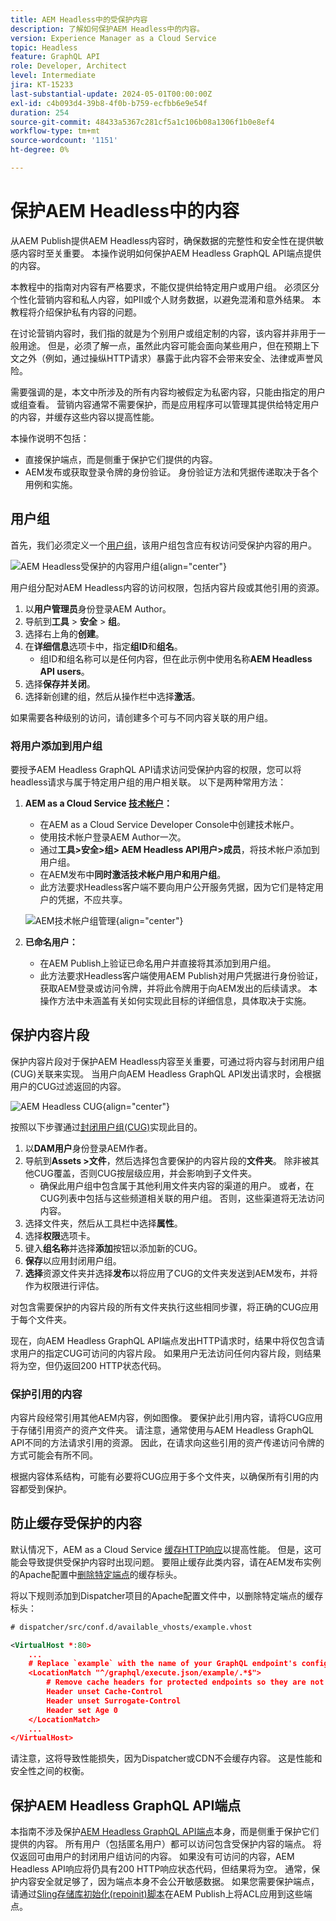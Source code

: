 ```yaml
---
title: AEM Headless中的受保护内容
description: 了解如何保护AEM Headless中的内容。
version: Experience Manager as a Cloud Service
topic: Headless
feature: GraphQL API
role: Developer, Architect
level: Intermediate
jira: KT-15233
last-substantial-update: 2024-05-01T00:00:00Z
exl-id: c4b093d4-39b8-4f0b-b759-ecfbb6e9e54f
duration: 254
source-git-commit: 48433a5367c281cf5a1c106b08a1306f1b0e8ef4
workflow-type: tm+mt
source-wordcount: '1151'
ht-degree: 0%

---
```


# 保护AEM Headless中的内容

从AEM Publish提供AEM Headless内容时，确保数据的完整性和安全性在提供敏感内容时至关重要。 本操作说明如何保护AEM Headless GraphQL API端点提供的内容。

本教程中的指南对内容有严格要求，不能仅提供给特定用户或用户组。 必须区分个性化营销内容和私人内容，如PII或个人财务数据，以避免混淆和意外结果。 本教程将介绍保护私有内容的问题。

在讨论营销内容时，我们指的就是为个别用户或组定制的内容，该内容并非用于一般用途。 但是，必须了解一点，虽然此内容可能会面向某些用户，但在预期上下文之外（例如，通过操纵HTTP请求）暴露于此内容不会带来安全、法律或声誉风险。

需要强调的是，本文中所涉及的所有内容均被假定为私密内容，只能由指定的用户或组查看。 营销内容通常不需要保护，而是应用程序可以管理其提供给特定用户的内容，并缓存这些内容以提高性能。

本操作说明不包括：

- 直接保护端点，而是侧重于保护它们提供的内容。
- AEM发布或获取登录令牌的身份验证。 身份验证方法和凭据传递取决于各个用例和实施。

## 用户组

首先，我们必须定义一个[用户组](https://experienceleague.adobe.com/zh-hans/docs/experience-manager-learn/cloud-service/accessing/aem-users-groups-and-permissions)，该用户组包含应有权访问受保护内容的用户。

![AEM Headless受保护的内容用户组](./assets/protected-content/user-groups.png){align="center"}

用户组分配对AEM Headless内容的访问权限，包括内容片段或其他引用的资源。

1. 以&#x200B;**用户管理员**&#x200B;身份登录AEM Author。
1. 导航到&#x200B;**工具** > **安全** > **组**。
1. 选择右上角的&#x200B;**创建**。
1. 在&#x200B;**详细信息**&#x200B;选项卡中，指定&#x200B;**组ID**&#x200B;和&#x200B;**组名**。
   - 组ID和组名称可以是任何内容，但在此示例中使用名称&#x200B;**AEM Headless API users**。
1. 选择&#x200B;**保存并关闭**。
1. 选择新创建的组，然后从操作栏中选择&#x200B;**激活**。

如果需要各种级别的访问，请创建多个可与不同内容关联的用户组。

### 将用户添加到用户组

要授予AEM Headless GraphQL API请求访问受保护内容的权限，您可以将headless请求与属于特定用户组的用户相关联。 以下是两种常用方法：

1. **AEM as a Cloud Service [技术帐户](https://experienceleague.adobe.com/zh-hans/docs/experience-manager-learn/getting-started-with-aem-headless/authentication/service-credentials)：**
   - 在AEM as a Cloud Service Developer Console中创建技术帐户。
   - 使用技术帐户登录AEM Author一次。
   - 通过&#x200B;**工具>安全>组> AEM Headless API用户>成员**，将技术帐户添加到用户组。
   - 在AEM发布中&#x200B;**同时激活技术帐户用户和用户组**。
   - 此方法要求Headless客户端不要向用户公开服务凭据，因为它们是特定用户的凭据，不应共享。

   ![AEM技术帐户组管理](./assets/protected-content/group-membership.png){align="center"}

2. **已命名用户：**
   - 在AEM Publish上验证已命名用户并直接将其添加到用户组。
   - 此方法要求Headless客户端使用AEM Publish对用户凭据进行身份验证，获取AEM登录或访问令牌，并将此令牌用于向AEM发出的后续请求。 本操作方法中未涵盖有关如何实现此目标的详细信息，具体取决于实施。

## 保护内容片段

保护内容片段对于保护AEM Headless内容至关重要，可通过将内容与封闭用户组(CUG)关联来实现。 当用户向AEM Headless GraphQL API发出请求时，会根据用户的CUG过滤返回的内容。

![AEM Headless CUG](./assets/protected-content/cugs.png){align="center"}

按照以下步骤通过[封闭用户组(CUG)](https://experienceleague.adobe.com/zh-hans/docs/experience-manager-learn/assets/advanced/closed-user-groups)实现此目的。

1. 以&#x200B;**DAM用户**&#x200B;身份登录AEM作者。
2. 导航到&#x200B;**Assets >文件**，然后选择包含要保护的内容片段的&#x200B;**文件夹**。 除非被其他CUG覆盖，否则CUG按层级应用，并会影响到子文件夹。
   - 确保此用户组中包含属于其他利用文件夹内容的渠道的用户。 或者，在CUG列表中包括与这些频道相关联的用户组。 否则，这些渠道将无法访问内容。
3. 选择文件夹，然后从工具栏中选择&#x200B;**属性**。
4. 选择&#x200B;**权限**&#x200B;选项卡。
5. 键入&#x200B;**组名称**&#x200B;并选择&#x200B;**添加**&#x200B;按钮以添加新的CUG。
6. **保存**&#x200B;以应用封闭用户组。
7. **选择**&#x200B;资源文件夹并选择&#x200B;**发布**&#x200B;以将应用了CUG的文件夹发送到AEM发布，并将作为权限进行评估。

对包含需要保护的内容片段的所有文件夹执行这些相同步骤，将正确的CUG应用于每个文件夹。

现在，向AEM Headless GraphQL API端点发出HTTP请求时，结果中将仅包含请求用户的指定CUG可访问的内容片段。 如果用户无法访问任何内容片段，则结果将为空，但仍返回200 HTTP状态代码。

### 保护引用的内容

内容片段经常引用其他AEM内容，例如图像。 要保护此引用内容，请将CUG应用于存储引用资产的资产文件夹。 请注意，通常使用与AEM Headless GraphQL API不同的方法请求引用的资源。 因此，在请求向这些引用的资产传递访问令牌的方式可能会有所不同。

根据内容体系结构，可能有必要将CUG应用于多个文件夹，以确保所有引用的内容都受到保护。

## 防止缓存受保护的内容

默认情况下，AEM as a Cloud Service [缓存HTTP响应](https://experienceleague.adobe.com/zh-hans/docs/experience-manager-learn/cloud-service/caching/publish)以提高性能。 但是，这可能会导致提供受保护内容时出现问题。 要阻止缓存此类内容，请在AEM发布实例的Apache配置中[删除特定端点](https://experienceleague.adobe.com/zh-hans/docs/experience-manager-learn/cloud-service/caching/publish#how-to-customize-cache-rules-1)的缓存标头。

将以下规则添加到Dispatcher项目的Apache配置文件中，以删除特定端点的缓存标头：

```xml
# dispatcher/src/conf.d/available_vhosts/example.vhost

<VirtualHost *:80>
    ...
    # Replace `example` with the name of your GraphQL endpoint's configuration name.
    <LocationMatch "^/graphql/execute.json/example/.*$">
        # Remove cache headers for protected endpoints so they are not cached
        Header unset Cache-Control
        Header unset Surrogate-Control
        Header set Age 0
    </LocationMatch>
    ...
</VirtualHost>
```

请注意，这将导致性能损失，因为Dispatcher或CDN不会缓存内容。 这是性能和安全性之间的权衡。

## 保护AEM Headless GraphQL API端点

本指南不涉及保护[AEM Headless GraphQL API端点](https://experienceleague.adobe.com/zh-hans/docs/experience-manager-cloud-service/content/headless/graphql-api/graphql-endpoint)本身，而是侧重于保护它们提供的内容。 所有用户（包括匿名用户）都可以访问包含受保护内容的端点。 将仅返回可由用户的封闭用户组访问的内容。 如果没有可访问的内容，AEM Headless API响应将仍具有200 HTTP响应状态代码，但结果将为空。 通常，保护内容安全就足够了，因为端点本身不会公开敏感数据。 如果您需要保护端点，请通过[Sling存储库初始化(repoinit)脚本](https://sling.apache.org/documentation/bundles/repository-initialization.html#repoinit-parser-test-scenarios)在AEM Publish上将ACL应用到这些端点。
